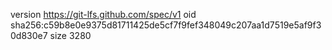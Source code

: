version https://git-lfs.github.com/spec/v1
oid sha256:c59b8e0e9375d81711425de5cf7f9fef348049c207aa1d7519e5af9f30d830e7
size 3280
